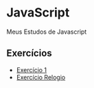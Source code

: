 # JavaScript
 Meus Estudos de Javascript

## Exercícios
 - [Exercício 1](https://nilozeribinate.github.io/JavaScript/aula03_02/ex001.html)
 - [Exercício Relogio](https://nilozeribinate.github.io/JavaScript/aula06_14/index.html)

